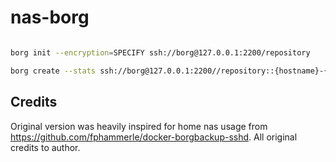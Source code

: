 # nas-borg


```sh

borg init --encryption=SPECIFY ssh://borg@127.0.0.1:2200/repository

```

```sh
borg create --stats ssh://borg@127.0.0.1:2200//repository::{hostname}-{utcnow}  ~/documents ~/files
```


## Credits

Original version was heavily inspired for home nas usage from  https://github.com/fphammerle/docker-borgbackup-sshd.
All original credits to author.
